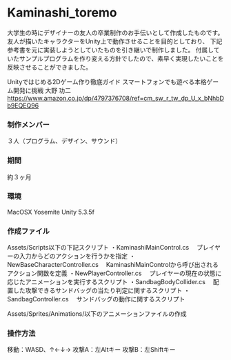 # Kaminashi_toremo
大学生の時にデザイナーの友人の卒業制作のお手伝いとして作成したものです。
友人が描いたキャラクターをUnity上で動作させることを目的としており、
下記参考書を元に実装しようとしていたものを引き継いで制作しました。
付属していたサンプルプログラムを作り変える方針でしたので、素早く実現したいことを反映させることができました。

Unityではじめる2Dゲーム作り徹底ガイド スマートフォンでも遊べる本格ゲーム開発に挑戦   大野 功二
https://www.amazon.co.jp/dp/4797376708/ref=cm_sw_r_tw_dp_U_x_bNhbDb9EQEQ96

### 制作メンバー
３人（プログラム、デザイン、サウンド）

### 期間
約３ヶ月

### 環境
MacOSX Yosemite
Unity 5.3.5f

### 作成ファイル
Assets/Scripts以下の下記スクリプト
・KaminashiMainControl.cs
　プレイヤーの入力からどのアクションを行うかを指定
・NewBaseCharacterController.cs
　KaminashiMainControlから呼び出されるアクション関数を定義
・NewPlayerController.cs
　プレイヤーの現在の状態に応じたアニメーションを実行するスクリプト
・SandbagBodyCollider.cs
　配置した攻撃できるサンドバッグの当たり判定に関するスクリプト
・SandbagController.cs
　サンドバッグの動作に関するスクリプト

Assets/Sprites/Animations/以下のアニメーションファイルの作成

### 操作方法
移動：WASD、↑←↓→
攻撃A：左Altキー
攻撃B：左Shiftキー

